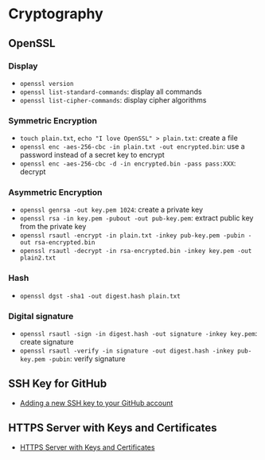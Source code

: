 # Cryptography

## OpenSSL
### Display
- `openssl version`
- `openssl list-standard-commands`: display all commands
- `openssl list-cipher-commands`: display cipher algorithms

### Symmetric Encryption
- `touch plain.txt`, `echo "I love OpenSSL" > plain.txt`: create a file
- `openssl enc -aes-256-cbc -in plain.txt -out encrypted.bin`: use a password instead of a secret key to encrypt
- `openssl enc -aes-256-cbc -d -in encrypted.bin -pass pass:XXX`: decrypt

### Asymmetric Encryption
- `openssl genrsa -out key.pem 1024`: create a private key
- `openssl rsa -in key.pem -pubout -out pub-key.pem`: extract public key from the private key
- `openssl rsautl -encrypt -in plain.txt -inkey pub-key.pem -pubin -out rsa-encrypted.bin`
- `openssl rsautl -decrypt -in rsa-encrypted.bin -inkey key.pem -out plain2.txt`

### Hash
- `openssl dgst -sha1 -out digest.hash plain.txt`

### Digital signature
- `openssl rsautl -sign -in digest.hash -out signature -inkey key.pem`: create signature
- `openssl rsautl -verify -in signature -out digest.hash -inkey pub-key.pem -pubin`: verify signature


## SSH Key for GitHub
- [Adding a new SSH key to your GitHub account](https://docs.github.com/en/free-pro-team@latest/github/authenticating-to-github/adding-a-new-ssh-key-to-your-github-account)


## HTTPS Server with Keys and Certificates
- [HTTPS Server with Keys and Certificates](https-server/README.md)

